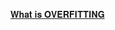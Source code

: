 
<a href="https://www.linkedin.com/feed/update/urn:li:activity:6954862673092124673/"> 𝐖𝐡𝐚𝐭 𝐢𝐬 𝐎𝐕𝐄𝐑𝐅𝐈𝐓𝐓𝐈𝐍𝐆 </a>
